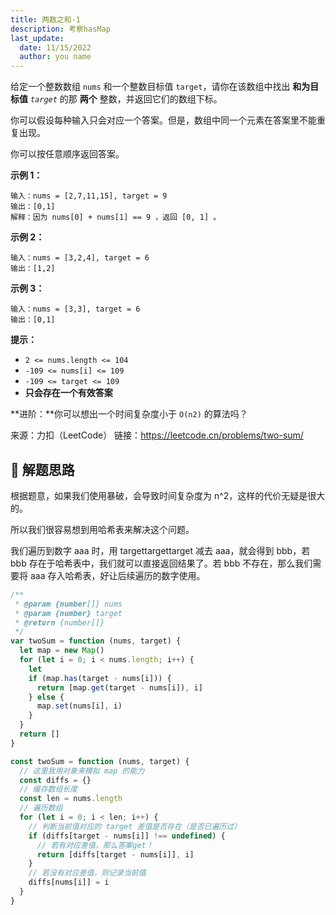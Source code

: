 ```yaml
---
title: 两数之和-1
description: 考察hasMap
last_update:
  date: 11/15/2022
  author: you name
---
```


给定一个整数数组 `nums` 和一个整数目标值 `target`，请你在该数组中找出 **和为目标值** _`target`_ 的那 **两个** 整数，并返回它们的数组下标。

你可以假设每种输入只会对应一个答案。但是，数组中同一个元素在答案里不能重复出现。

你可以按任意顺序返回答案。

**示例 1：**

```
输入：nums = [2,7,11,15], target = 9
输出：[0,1]
解释：因为 nums[0] + nums[1] == 9 ，返回 [0, 1] 。
```

**示例 2：**

```
输入：nums = [3,2,4], target = 6
输出：[1,2]
```

**示例 3：**

```
输入：nums = [3,3], target = 6
输出：[0,1]
```

**提示：**

- `2 <= nums.length <= 104`
- `-109 <= nums[i] <= 109`
- `-109 <= target <= 109`
- **只会存在一个有效答案**

**进阶：**你可以想出一个时间复杂度小于 `O(n2)` 的算法吗？

来源：力扣（LeetCode）
链接：https://leetcode.cn/problems/two-sum/

## 🧠 解题思路

根据题意，如果我们使用暴破，会导致时间复杂度为 n^2，这样的代价无疑是很大的。

所以我们很容易想到用哈希表来解决这个问题。

我们遍历到数字 aaa 时，用 targettargettarget 减去 aaa，就会得到 bbb，若 bbb 存在于哈希表中，我们就可以直接返回结果了。若 bbb 不存在，那么我们需要将 aaa 存入哈希表，好让后续遍历的数字使用。

```js
/**
 * @param {number[]} nums
 * @param {number} target
 * @return {number[]}
 */
var twoSum = function (nums, target) {
  let map = new Map()
  for (let i = 0; i < nums.length; i++) {
    let
    if (map.has(target - nums[i])) {
      return [map.get(target - nums[i]), i]
    } else {
      map.set(nums[i], i)
    }
  }
  return []
}
```

```js
const twoSum = function (nums, target) {
  // 这里我用对象来模拟 map 的能力
  const diffs = {}
  // 缓存数组长度
  const len = nums.length
  // 遍历数组
  for (let i = 0; i < len; i++) {
    // 判断当前值对应的 target 差值是否存在（是否已遍历过）
    if (diffs[target - nums[i]] !== undefined) {
      // 若有对应差值，那么答案get！
      return [diffs[target - nums[i]], i]
    }
    // 若没有对应差值，则记录当前值
    diffs[nums[i]] = i
  }
}
```
